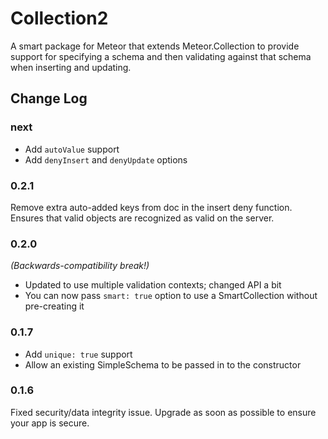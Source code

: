 Collection2
=========================

A smart package for Meteor that extends Meteor.Collection to provide support for specifying a schema and then validating against that schema when inserting and updating.

## Change Log

### next

* Add `autoValue` support
* Add `denyInsert` and `denyUpdate` options
### 0.2.1

Remove extra auto-added keys from doc in the insert deny function. Ensures that valid objects are recognized as valid on the server.

### 0.2.0

*(Backwards-compatibility break!)*

* Updated to use multiple validation contexts; changed API a bit
* You can now pass `smart: true` option to use a SmartCollection without pre-creating it

### 0.1.7

* Add `unique: true` support
* Allow an existing SimpleSchema to be passed in to the constructor

### 0.1.6

Fixed security/data integrity issue. Upgrade as soon as possible to ensure your app is secure.